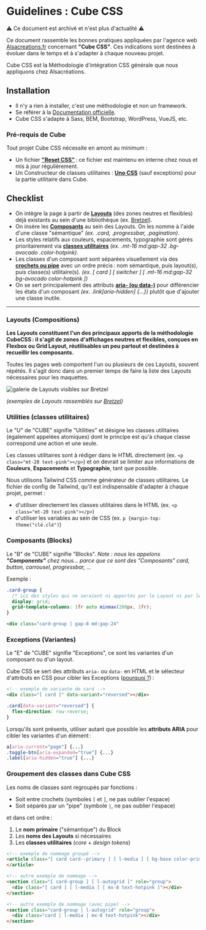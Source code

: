 # Guidelines : Cube CSS

⚠️ Ce document est archivé et n'est plus d'actualité ⚠️

Ce document rassemble les bonnes pratiques appliquées par l'agence web [Alsacreations.fr](https://www.alsacreations.fr/) concernant **"Cube CSS"**. Ces indications sont destinées à évoluer dans le temps et à s'adapter à chaque nouveau projet.

Cube CSS est la Méthodologie d'intégration CSS générale que nous appliquons chez Alsacréations.

## Installation

- Il n'y a rien à installer, c'est une méthodologie et non un framework.
- Se référer à la [Documentation officielle](https://cube.fyi/).
- Cube CSS s'adapte à Sass, BEM, Bootstrap, WordPress, VueJS, etc.

### Pré-requis de Cube

Tout projet Cube CSS nécessite en amont au minimum :

- Un fichier **["Reset CSS"](https://github.com/alsacreations/bretzel/blob/main/public/bretzel-reset.css)**&#8239;: ce fichier est maintenu en interne chez nous et mis à jour régulièrement.
- Un Constructeur de classes utilitaires : **[Uno CSS](guidelines/css-utilities.md)** (sauf exceptions) pour la partie utilitaire dans Cube.

## Checklist

- On intègre la page à partir de [**Layouts**](#layouts-compositions) (des zones neutres et flexibles) déjà existants au sein d'une bibliothèque (ex. [Bretzel](http://bretzel.alsacreations.com/#layouts)).
- On insère les [**Composants**](#composants-blocks) au sein des Layouts. On les nomme à l'aide d'une classe "sémantique" *(ex. .card, .progressbar, .pagination)*.
- Les styles relatifs aux couleurs, espacements, typographie sont gérés prioritairement via [**classes utilitaires**](#utilities-classes-utilitaires) *(ex. .mt-16 md:gap-32 .bg-avocado .color-hotpink)*.
- Les classes d'un composant sont séparées visuellement via des [**crochets ou pipe**](#groupement-des-classes-dans-cube-css) avec un ordre précis&#8239;: nom sémantique, puis layout(s), puis classe(s) utilitaire(s). *(ex. [ card ] [ switcher ] [ .mt-16 md:gap-32 bg-avocado color-hotpink ])*
- On se sert principalement des attributs [**aria- (ou data-)**](#exceptions-variantes) pour différencier les états d'un composant *(ex. .link[aria-hidden] {...})* plutôt que d'ajouter une classe inutile.

----

### Layouts (Compositions)

**Les Layouts constituent l'un des principaux apports de la méthodologie CubeCSS&#8239;: il s'agit de zones d'affichages neutres et flexibles, conçues en Flexbox ou Grid Layout, réutilisables un peu partout et destinées à recueillir les composants.**

Toutes les pages web comportent l'un ou plusieurs de ces Layouts, souvent répétés. Il s'agit donc dans un premier temps de faire la liste des Layouts nécessaires pour les maquettes.

![galerie de Layouts visibles sur Bretzel](../images/layouts.png)

*(exemples de Layouts rassemblés sur [Bretzel](http://bretzel.alsacreations.com/#layouts))*

### Utilities (classes utilitaires)

Le "U" de "CUBE" signifie "Utilities" et désigne les classes utilitaires (également appelées atomiques) dont le principe est qu'à chaque classe correspond une action et une seule.

Les classes utilitaires sont à rédiger dans le HTML directement (ex. `<p class="mt-20 text-pink"></p>`) et on devrait se limiter aux informations de **Couleurs**, **Espacements** et **Typographie**, tant que possible.

Nous utilisons Tailwind CSS comme générateur de classes utilitaires. Le fichier de config de Tailwind, qu'il est indispensable d'adapter à chaque projet, permet :

- d'utiliser directement les classes utilitaires dans le HTML (ex. `<p class="mt-20 text-pink"></p>`)
- d'utiliser les variables au sein de CSS (ex. `p {margin-top: theme("clé.clé")`)

### Composants (Blocks)

Le "B" de "CUBE" signifie "Blocks". *Note : nous les appelons **"Components"** chez nous... parce que ce sont des "Composants" card, button, carrousel, progressbar, ...*

Exemple :

```css
.card-group {
  /* ici des styles qui ne seraient ni apportés par le Layout ni par les Utilities */
  display: grid;
  grid-template-columns: 1fr auto minmax(200px, 1fr);
}
```

```html
<div class="card-group | gap-8 md:gap-24"
```

### Exceptions (Variantes)

Le "E" de "CUBE" signifie "Exceptions", ce sont les variantes d'un composant ou d'un layout.

Cube CSS se sert des attributs `aria-` ou `data-` en HTML et le sélecteur d'attributs en CSS pour cibler les Exceptions ([pourquoi ?](https://www.aleksandrhovhannisyan.com/blog/represent-state-with-html-attributes-not-class-names/))&#8239;:

```html
<!-- exemple de variante de card -->
<div class="[ card ]" data-variant="reversed"></div>
```

```css
.card[data-variant="reversed"] {
  flex-direction: row-reverse;
}
```

Lorsqu'ils sont présents, utiliser autant que possible les **attributs ARIA** pour cibler les variantes d'un élément&#8239;:

```css
a[aria-current="page"] {...}
.toggle-btn[aria-expanded="true"] {...}
.label[aria-hidden="true"] {...}
```

### Groupement des classes dans Cube CSS

Les noms de classes sont regroupés par fonctions :

- Soit entre crochets (symboles `[` et `]`, ne pas oublier l'espace)
- Soit séparés par un "pipe" (symbole `|`, ne pas oublier l'espace)

 et dans cet ordre&#8239;:

1. Le **nom primaire** ("sémantique") du Block
2. Les **noms des Layouts** si nécessaires
3. Les **classes utilitaires** (*core* + *design tokens*)

```html
<!-- exemple de nommage groupé -->
<article class="[ card card--primary ] [ l-media ] [ bg-base color-primary ]" data-variant="reversed">
</article>
```

```html
<!-- autre exemple de nommage -->
<section class="[ card-group ] [ l-autogrid ]" role="group">
  <div class="[ card ] [ l-media ] [ mx-8 text-hotpink ]"></div>
</section>
```

```html
<!-- autre exemple de nommage (avec pipe) -->
<section class="card-group | l-autogrid" role="group">
  <div class="card | l-media | mx-8 text-hotpink"></div>
</section>
```
